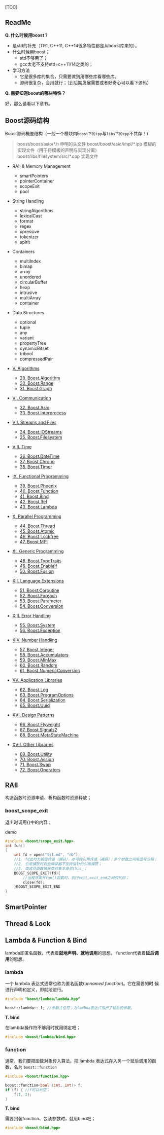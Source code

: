 [TOC]

## ReadMe
**Q. 什么时候用boost ?**

- 是std的补充（TR1, C++11, C++14很多特性都是从boost库来的）。
- 什么时候用boost；
  - std不够用了；
  - gcc太老不支持std=c++11/14之类的；
- 学习方法
  - 它是很多库的集合，只需要做到用哪些库看哪些库。
  - 源码很复杂，会用就行；（到后期发展需要或者好奇心可以看下源码）



**Q. 需要知道boost的哪些特性？**

好，那么请看以下章节。



## Boost源码结构

Boost源码概要结构（一般一个模块内`boost下的ipp`与`libs下的cpp`不共存！）

> boost/boost/asio/\*.h  申明的头文件
> boost/boost/asio/impl/\*.ipp 模板的实现文件（用于将模板的声明与实现分离）
> boost/libs/filesystem/src/\*.cpp  实现文件



- RAII & Memory Management
    - smartPointers
    - pointerContainer
    - scopeExit
    - pool
- String Handling
    - stringAlgorithms
    - lexicalCast
    - format
    - regex
    - xpressive
    - tokenizer
    - spirit
- Containers
    - multiIndex
    - bimap
    - array
    - unordered
    - circularBuffer
    - heap
    - intrusive
    - multiArray
    - container
- Data Structures
    - optional
    - tuple
    - any
    - variant
    - propertyTree
    - dynamicBitset
    - tribool
    - compressedPair

- [V. Algorithms](https://theboostcpplibraries.com/algorithms)
    - [29. Boost.Algorithm](https://theboostcpplibraries.com/boost.algorithm)
    - [30. Boost.Range](https://theboostcpplibraries.com/boost.range)
    - [31. Boost.Graph](https://theboostcpplibraries.com/boost.graph)
- [VI. Communication](https://theboostcpplibraries.com/communication)
    - [32. Boost.Asio](https://theboostcpplibraries.com/boost.asio)
    - [33. Boost.Interprocess](https://theboostcpplibraries.com/boost.interprocess)
- [VII. Streams and Files](https://theboostcpplibraries.com/streams-and-files)
    - [34. Boost.IOStreams](https://theboostcpplibraries.com/boost.iostreams)
    - [35. Boost.Filesystem](https://theboostcpplibraries.com/boost.filesystem)
- [VIII. Time](https://theboostcpplibraries.com/time)
    - [36. Boost.DateTime](https://theboostcpplibraries.com/boost.datetime)
    - [37. Boost.Chrono](https://theboostcpplibraries.com/boost.chrono)
    - [38. Boost.Timer](https://theboostcpplibraries.com/boost.timer)
- [IX. Functional Programming](https://theboostcpplibraries.com/functional-programming)
    - [39. Boost.Phoenix](https://theboostcpplibraries.com/boost.phoenix)
    - [40. Boost.Function](https://theboostcpplibraries.com/boost.function)
    - [41. Boost.Bind](https://theboostcpplibraries.com/boost.bind)
    - [42. Boost.Ref](https://theboostcpplibraries.com/boost.ref)
    - [43. Boost.Lambda](https://theboostcpplibraries.com/boost.lambda)
- [X. Parallel Programming](https://theboostcpplibraries.com/parallel-programming)
    - [44. Boost.Thread](https://theboostcpplibraries.com/boost.thread)
    - [45. Boost.Atomic](https://theboostcpplibraries.com/boost.atomic)
    - [46. Boost.Lockfree](https://theboostcpplibraries.com/boost.lockfree)
    - [47. Boost.MPI](https://theboostcpplibraries.com/boost.mpi)
- [XI. Generic Programming](https://theboostcpplibraries.com/generic-programming)
    - [48. Boost.TypeTraits](https://theboostcpplibraries.com/boost.typetraits)
    - [49. Boost.EnableIf](https://theboostcpplibraries.com/boost.enableif)
    - [50. Boost.Fusion](https://theboostcpplibraries.com/boost.fusion)
- [XII. Language Extensions](https://theboostcpplibraries.com/language-extensions)
    - [51. Boost.Coroutine](https://theboostcpplibraries.com/boost.coroutine)
    - [52. Boost.Foreach](https://theboostcpplibraries.com/boost.foreach)
    - [53. Boost.Parameter](https://theboostcpplibraries.com/boost.parameter)
    - [54. Boost.Conversion](https://theboostcpplibraries.com/boost.conversion)
- [XIII. Error Handling](https://theboostcpplibraries.com/error-handling)
    - [55. Boost.System](https://theboostcpplibraries.com/boost.system)
    - [56. Boost.Exception](https://theboostcpplibraries.com/boost.exception)
- [XIV. Number Handling](https://theboostcpplibraries.com/number-handling)
    - [57. Boost.Integer](https://theboostcpplibraries.com/boost.integer)
    - [58. Boost.Accumulators](https://theboostcpplibraries.com/boost.accumulators)
    - [59. Boost.MinMax](https://theboostcpplibraries.com/boost.minmax)
    - [60. Boost.Random](https://theboostcpplibraries.com/boost.random)
    - [61. Boost.NumericConversion](https://theboostcpplibraries.com/boost.numeric_conversion)
- [XV. Application Libraries](https://theboostcpplibraries.com/application-libraries)
    - [62. Boost.Log](https://theboostcpplibraries.com/boost.log)
    - [63. Boost.ProgramOptions](https://theboostcpplibraries.com/boost.program_options)
    - [64. Boost.Serialization](https://theboostcpplibraries.com/boost.serialization)
    - [65. Boost.Uuid](https://theboostcpplibraries.com/boost.uuid)
- [XVI. Design Patterns](https://theboostcpplibraries.com/design-patterns)
    - [66. Boost.Flyweight](https://theboostcpplibraries.com/boost.flyweight)
    - [67. Boost.Signals2](https://theboostcpplibraries.com/boost.signals2)
    - [68. Boost.MetaStateMachine](https://theboostcpplibraries.com/boost.msm)
- [XVII. Other Libraries](https://theboostcpplibraries.com/other-libraries)
    - [69. Boost.Utility](https://theboostcpplibraries.com/boost.utility)
    - [70. Boost.Assign](https://theboostcpplibraries.com/boost.assign)
    - [71. Boost.Swap](https://theboostcpplibraries.com/boost.swap)
    - [72. Boost.Operators](https://theboostcpplibraries.com/boost.operators)




## RAII
构造函数时资源申请、析构函数时资源释放；

### boost\_scope\_exit
退出时调用{}中的内容；

demo
```cpp
#include <boost/scope_exit.hpp>
int fun()
{
	int fd = open("tst.md", "rb");
	//1. fd此时为按值传递（捕获），亦可按引用传递（捕获）；多个参数之间用逗号分隔；
	//2. 引用捕获时有些编译器不支持指针的引用捕获；
	//3. 类成员函数捕获类对象本身用this_；
	BOOST_SCOPE_EXIT(fd){
		//当程序离开fun()函数时，执行exit,exit_end之间的代码；
		close(fd);
	}BOOST_SCOPE_EXIT_END
}
```



## SmartPointer



## Thread & Lock



## Lambda & Function & Bind

lambda即匿名函数，代表着**就地声明、就地调用**的思想。
function代表着**延后调用**的思想。

### lambda

一个 lambda 表达式通常也称为匿名函数(*unnamed function*)。它在需要的时 候进行声明和定义，即就地进行。

```cpp
#include "boost/lambda/lambda.hpp"

boost::lambda::_1; //参数占位符；为lambda表达式指出了延后的参数。
```



**T. bind**

在lambda操作符不够用时就用绑定吧；

```cpp
#include <boost/lambda/bind.hpp>
```





### function

通常，我们要把函数对象传入算法，把 lambda 表达式存入另一个延后调用的函数，名为 `boost::function`

```cpp
#include <boost/function.hpp>

boost::function<bool (int, int)> f;
if (f) { //f可以判空；
    f(1, 2);
}
```



**T. bind**

需要封装function、包装参数时，就用bind吧；

```cpp
#include <boost/bind.hpp>
```

